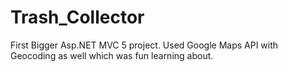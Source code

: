 # Trash_Collector

First Bigger Asp.NET MVC 5 project. Used Google Maps API with Geocoding as well which was fun learning about.
